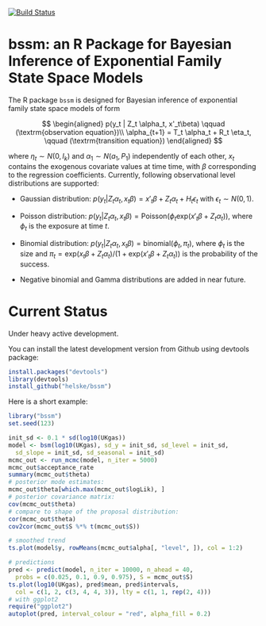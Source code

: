 [![Build Status](https://travis-ci.org/helske/bssm.png?branch=master)](https://travis-ci.org/helske/bssm)

bssm: an R Package for Bayesian Inference of Exponential Family State Space Models
==========================================================================

The R package `bssm` is designed for Bayesian inference of exponential family state space models of form

$$
\begin{aligned}
p(y_t | Z_t \alpha_t, x'_t\beta) \qquad (\textrm{observation equation})\\
\alpha_{t+1} = T_t \alpha_t + R_t \eta_t, \qquad (\textrm{transition equation})
\end{aligned}
$$

where $\eta_t \sim N(0, I_k)$ and $\alpha_1 \sim N(a_1, P_1)$ independently of each other, $x_t$ contains the exogenous covariate values at time time, with $\beta$ corresponding to the regression coefficients. Currently, following observational level distributions are supported:

* Gaussian distribution: $p(y_t | Z_t \alpha_t, x_t\beta) = x'_t \beta + Z_t \alpha_t + H_t \epsilon_t$ with $\epsilon_t \sim N(0, 1)$.

* Poisson distribution: $p(y_t | Z_t \alpha_t, x_t \beta) = \textrm{Poisson}(\phi_t \textrm{exp}(x'_t \beta + Z_t \alpha_t))$, where $\phi_t$ is the exposure at time $t$.

* Binomial distribution: $p(y_t | Z_t \alpha_t, x_t \beta) = \textrm{binomial}(\phi_t, \pi_t)$, where $\phi_t$ is the size and $\pi_t = \textrm{exp}(x_t \beta + Z_t \alpha_t) / (1 + \textrm{exp}(x'_t \beta + Z_t \alpha_t))$ is the probability of the success.

* Negative binomial and Gamma distributions are added in near future.


Current Status
==========================================================================
Under heavy active development.

You can install the latest development version from Github using devtools package:

```R
install.packages("devtools")
library(devtools)
install_github("helske/bssm")
```
Here is a short example:

```R
library("bssm")
set.seed(123)

init_sd <- 0.1 * sd(log10(UKgas))
model <- bsm(log10(UKgas), sd_y = init_sd, sd_level = init_sd,
  sd_slope = init_sd, sd_seasonal = init_sd)
mcmc_out <- run_mcmc(model, n_iter = 5000)
mcmc_out$acceptance_rate
summary(mcmc_out$theta)
# posterior mode estimates:
mcmc_out$theta[which.max(mcmc_out$logLik), ]
# posterior covariance matrix:
cov(mcmc_out$theta)
# compare to shape of the proposal distribution:
cor(mcmc_out$theta)
cov2cor(mcmc_out$S %*% t(mcmc_out$S))

# smoothed trend 
ts.plot(model$y, rowMeans(mcmc_out$alpha[, "level", ]), col = 1:2)

# predictions
pred <- predict(model, n_iter = 10000, n_ahead = 40, 
  probs = c(0.025, 0.1, 0.9, 0.975), S = mcmc_out$S)
ts.plot(log10(UKgas), pred$mean, pred$intervals, 
  col = c(1, 2, c(3, 4, 4, 3)), lty = c(1, 1, rep(2, 4)))
# with ggplot2
require("ggplot2")
autoplot(pred, interval_colour = "red", alpha_fill = 0.2)
```

